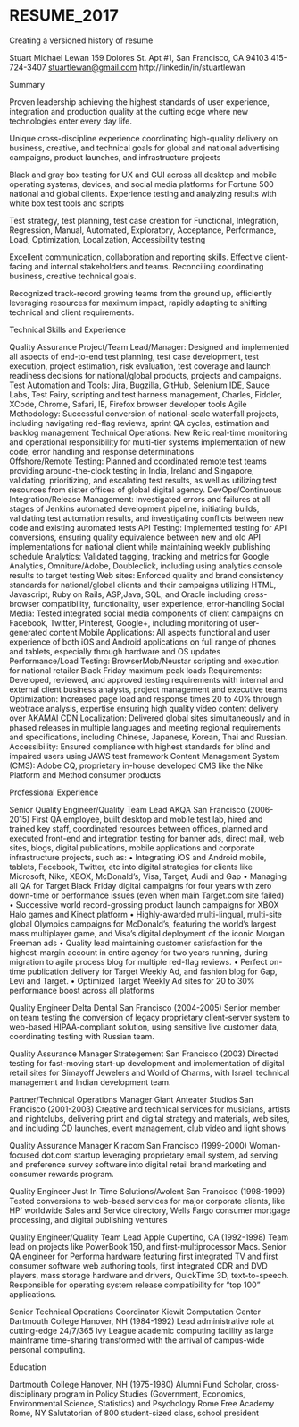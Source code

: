 # RESUME_2017
Creating a versioned history of resume

Stuart Michael Lewan
159 Dolores St. Apt #1, San Francisco, CA  94103
415-724-3407
stuartlewan@gmail.com
http://linkedin/in/stuartlewan

Summary

Proven leadership achieving the highest standards of user experience, integration and production quality at the cutting edge where new technologies enter every day life.

Unique cross-discipline experience coordinating high-quality delivery on business, creative, and technical goals for global and national advertising campaigns, product launches, and infrastructure projects

Black and gray box testing for UX and GUI across all desktop and mobile operating systems, devices, and social media platforms for Fortune 500 national and global clients.  Experience testing and analyzing results with white box test tools and scripts

Test strategy, test planning, test case creation for Functional, Integration, Regression, Manual, Automated, Exploratory, Acceptance, Performance, Load, Optimization, Localization, Accessibility testing

Excellent communication, collaboration and reporting skills.  Effective client-facing and internal stakeholders and teams. Reconciling coordinating business, creative technical goals.

Recognized track-record growing teams from the ground up, efficiently leveraging resources for maximum impact, rapidly adapting to shifting technical and client requirements.

Technical Skills and Experience

Quality Assurance Project/Team Lead/Manager: Designed and implemented all aspects of end-to-end test planning, test case development, test execution, project estimation, risk evaluation, test coverage and launch readiness decisions for national/global products, projects and campaigns.
Test Automation and Tools: Jira, Bugzilla, GitHub, Selenium IDE, Sauce Labs, Test Fairy, scripting and test harness management, Charles, Fiddler, XCode, Chrome, Safari, IE, Firefox browser developer tools
Agile Methodology: Successful conversion of national-scale waterfall projects, including navigating red-flag reviews, sprint QA cycles, estimation and backlog management
Technical Operations: New Relic real-time monitoring and operational responsibility for multi-tier systems implementation of new code, error handling and response determinations  
Offshore/Remote Testing: Planned and coordinated remote test teams providing around-the-clock testing in India, Ireland and Singapore, validating, prioritizing, and escalating test results, as well as utilizing test resources from sister offices of global digital agency.
DevOps/Continuous Integration/Release Management: Investigated errors and failures at all stages of Jenkins automated development pipeline, initiating builds, validating test automation results, and investigating conflicts between new code and existing automated tests
API Testing: Implemented testing for API conversions, ensuring quality equivalence between new and old API implementations for national client while maintaining weekly publishing schedule 
Analytics: Validated tagging, tracking and metrics for Google Analytics, Omniture/Adobe, Doubleclick, including using analytics console results to target testing
Web sites: Enforced quality and brand consistency standards for national/global clients and their campaigns utilizing HTML, Javascript, Ruby on Rails, ASP,Java, SQL, and Oracle including cross-browser compatibility, functionality, user experience, error-handling 
Social Media: Tested integrated social media components of client campaigns on Facebook, Twitter, Pinterest, Google+, including monitoring of user-generated content
Mobile Applications: All aspects functional and user experience of both iOS and Android applications on full range of phones and tablets, especially through hardware and OS updates
Performance/Load Testing: BrowserMob/Neustar scripting and execution for national retailer Black Friday maximum peak loads
Requirements: Developed, reviewed, and approved testing requirements with internal and external client business analysts, project management and executive teams
Optimization: Increased page load and response times 20 to 40% through webtrace analysis, expertise ensuring high quality video content delivery over AKAMAI CDN
Localization: Delivered global sites simultaneously and in phased releases in multiple languages and meeting regional requirements and specifications, including Chinese, Japanese, Korean, Thai and Russian.
Accessibility: Ensured compliance with highest standards for blind and impaired users using JAWS test framework 
Content Management System (CMS): Adobe CQ, proprietary in-house developed CMS like the Nike Platform and Method consumer products

Professional Experience

Senior Quality Engineer/Quality Team Lead
AKQA San Francisco (2006-2015) 
	First QA employee, built desktop and mobile test lab, hired and trained key staff, coordinated resources between offices, planned and executed front-end and integration testing for banner ads, direct mail, web sites, blogs, digital publications, mobile applications and corporate infrastructure projects, such as:
	• Integrating iOS and Android mobile, tablets, Facebook, Twitter, etc into digital strategies for clients like Microsoft, Nike, XBOX, McDonald’s,    Visa, Target, Audi and Gap
	• Managing all QA for Target Black Friday digital campaigns for four years with zero down-time or performance issues (even when main Target.com site failed)
	• Successive world record-grossing product launch campaigns for XBOX Halo games and Kinect platform
	• Highly-awarded multi-lingual, multi-site global Olympics campaigns for McDonald’s, featuring the world’s largest mass multiplayer game, and Visa’s digital deployment of the iconic Morgan Freeman ads
	• Quality lead maintaining customer satisfaction for the highest-margin account in entire agency for two years running, during migration to agile process blog for multiple red-flag reviews.
	• Perfect on-time publication delivery for Target Weekly Ad, and fashion blog for Gap, Levi and Target. 
	• Optimized Target Weekly Ad sites for 20 to 30% performance boost across all platforms

Quality Engineer 
Delta Dental San Francisco (2004-2005) 
 Senior  member on team testing the conversion of legacy proprietary client-server system to web-based HIPAA-compliant solution, using sensitive live customer data, coordinating testing with Russian team.

Quality Assurance Manager
Strategement San Francisco (2003)
 Directed testing for fast-moving start-up development and implementation of digital retail sites for Simayoff Jewelers and World of Charms, with Israeli technical management and Indian development team.

Partner/Technical Operations Manager
Giant Anteater Studios  San Francisco (2001-2003) 
 Creative and technical services for musicians, artists and nightclubs, delivering print and digital strategy and materials, web sites, and including CD launches, event management, club video and light shows

Quality Assurance Manager
Kiracom San Francisco (1999-2000)
Woman-focused dot.com startup leveraging proprietary email system, ad serving and preference survey software into digital retail brand marketing and consumer rewards program.

Quality Engineer
Just In Time Solutions/Avolent San Francisco (1998-1999)
Tested conversions to web-based services for major corporate clients, like HP’ worldwide Sales and Service directory, Wells Fargo consumer mortgage processing, and digital publishing ventures

Quality Engineer/Quality Team Lead
Apple Cupertino, CA (1992-1998) 
Team lead on projects like PowerBook 150, and first-multiprocessor Macs.  Senior QA engineer for Performa hardware featuring first integrated TV and first consumer software web authoring tools, first integrated CDR and DVD players, mass storage hardware and drivers, QuickTime 3D, text-to-speech.  Responsible for operating system release compatibility for “top 100” applications.

Senior Technical Operations Coordinator
Kiewit Computation Center Dartmouth College Hanover, NH (1984-1992)
Lead administrative role at cutting-edge 24/7/365 Ivy League academic computing facility as large mainframe time-sharing transformed with the arrival of campus-wide personal computing.


Education

Dartmouth College Hanover, NH (1975-1980) Alumni Fund Scholar, cross-disciplinary program in Policy Studies (Government, Economics, Environmental Science, Statistics) and Psychology
Rome Free Academy Rome, NY Salutatorian of 800 student-sized class, school president
